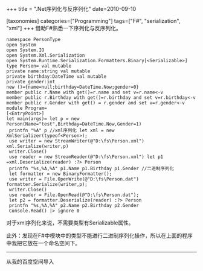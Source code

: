 +++
title = ".Net序列化与反序列化"
date=2010-09-10

[taxonomies]
categories=["Programming"]
tags=["F#", "serialization", "xml"]
+++
借助F#熟悉一下序列化与反序列化。
```f#
namespace PersonType
open System
open System.IO
open System.Xml.Serialization
open System.Runtime.Serialization.Formatters.Binary[<Serializable>]
type Person= val mutable 
private name:string val mutable 
private birthday:DateTime val mutable 
private gender:int 
new ()={name=null;birthday=DateTime.Now;gender=0} 
member public r.Name with get()=r.name and set v=r.name<-v 
member public r.Birthday with get()=r.birthday and set v=r.birthday<-v 
member public r.Gender with get() = r.gender and set v=r.gender<-v
module Program= 
[<EntryPoint>] 
let main(args)= let p = new Person(Name="test",Birthday=DateTime.Now,Gender=1)
 printfn "%A" p //xml序列化 let xml = new XmlSerializer(typeof<Person>); 
 use writer = new StreamWriter(@"D:\fs\Person.xml") xml.Serialize(writer,p) 
 writer.Close() 
 use reader = new StreamReader(@"D:\fs\Person.xml") let p1 =xml.Deserialize(reader) :?> Person 
 printfn "%s,%A,%A" p1.Name p1.Birthday p1.Gender //二进制序列化 
 let formatter = new BinaryFormatter(); 
 use writer = File.OpenWrite(@"D:\fs\Person.dat") formatter.Serialize(writer,p); 
 writer.Close() 
 use reader = File.OpenRead(@"D:\fs\Person.dat"); 
 let p2 = formatter.Deserialize(reader) :?> Person 
 printfn "%s,%A,%A" p2.Name p2.Birthday p2.Gender 
 Console.Read() |> ignore 0
```

对于xml序列化来说，不需要类型有Serializable属性。

此外：发现在F#中模块中的类型不能进行二进制序列化操作，所以在上面的程序中我把它放在一个命名空间下。

---
从我的百度空间导入